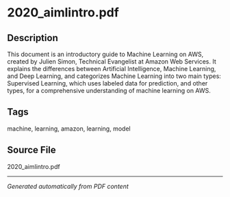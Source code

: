 # 2020_aimlintro.pdf

## Description
This document is an introductory guide to Machine Learning on AWS, created by Julien Simon, Technical Evangelist at Amazon Web Services. It explains the differences between Artificial Intelligence, Machine Learning, and Deep Learning, and categorizes Machine Learning into two main types: Supervised Learning, which uses labeled data for prediction, and other types, for a comprehensive understanding of machine learning on AWS.
## Tags
machine, learning, amazon, learning, model

## Source File
2020_aimlintro.pdf

---
*Generated automatically from PDF content*
